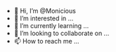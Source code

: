 - 👋 Hi, I’m @Monicious
- 👀 I’m interested in ...
- 🌱 I’m currently learning ...
- 💞️ I’m looking to collaborate on ...
- 📫 How to reach me ...

<!---
Monicious/Monicious is a ✨ special ✨ repository because its `README.md` (this file) appears on your GitHub profile.
You can click the Preview link to take a look at your changes.
--->
